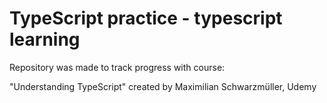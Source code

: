 # TypeScript practice - typescript learning

Repository was made to track progress with course: 

"Understanding TypeScript" created by Maximilian Schwarzmüller, Udemy
